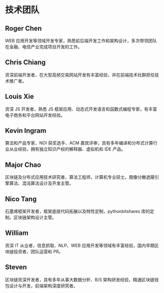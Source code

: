 # 技术团队

## Roger Chen

WEB 应用开发等领域开发专家，熟悉前后端开发工作和架构设计，多次带领团队在金融、电信产业完成项目开发的工作。

## Chris Chiang

资深前端开发者，在大型高频交易网站开发有丰富经验，并在前端技术社群担任技术推广者。

## Louis Xie

资深 JS 开发者，熟悉 JS 框架应用、动态式开发语言和函数式编程专家，有丰富电子商务和平台网站开发经验。

## Kevin Ingram

算法和产品专家、NOI 获奖选手、ACM 嘉宾评审，具有多年编译和分布式计算行业从业经验，拥有独立知识产权的解释器、虚拟机和 IDE 产品。

## Major Chao

区块链及分布式应用技术研究者，算法工程师，计算机专业硕士。图像分散遮蔽引擎算法、混沌算法设计及开发主管。

## Nico Tang

石墨烯框架开发者，框架底层代码拓展以及特性定制，pythonbitshares 库的定制。区块链架构设计主管。

## William

资深 IT 从业者，信息抓取、NLP、WEB 应用开发等领域有丰富经验，国内早期区块链投资者，团队运营和 PR。

## Steven

区块链资深开发者，具有多年从事大数据分析、B/S 架构研发经验，精通区块链钱包设计与开发，前端架构深度研究者。
